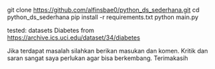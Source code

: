git clone https://github.com/alfinsbae0/python_ds_sederhana.git
cd python_ds_sederhana
pip install -r requirements.txt
python main.py

tested:
datasets Diabetes from https://archive.ics.uci.edu/dataset/34/diabetes

Jika terdapat masalah silahkan berikan masukan dan komen.
Kritik dan saran sangat saya perlukan agar bisa berkembang.
Terimakasih

